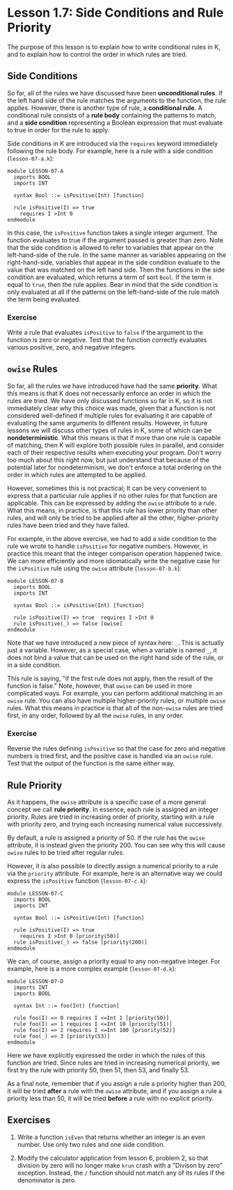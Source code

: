 # Lesson 1.7: Side Conditions and Rule Priority

The purpose of this lesson is to explain how to write conditional rules in K, 
and to explain how to control the order in which rules are tried.

## Side Conditions

So far, all of the rules we have discussed have been **unconditional rules**.
If the left hand side of the rule matches the arguments to the function, the
rule applies. However, there is another type of rule, a **conditional rule**.
A conditional rule consists of a **rule body** containing the patterns to
match, and a **side condition** representing a Boolean expression that must
evaluate to true in order for the rule to apply.

Side conditions in K are introduced via the `requires` keyword immediately
following the rule body. For example, here is a rule with a side condition
(`lesson-07-a.k`):

```k
module LESSON-07-A
  imports BOOL
  imports INT

  syntax Bool ::= isPositive(Int) [function]

  rule isPositive(I) => true
    requires I >Int 0
endmodule
```

In this case, the `isPositive` function takes a single integer argument. The
function evaluates to true if the argument passed is greater than zero. Note
that the side condition is allowed to refer to variables that appear on the
left-hand-side of the rule. In the same manner as variables appearing on the
right-hand-side, variables that appear in the side condition evaluate to the
value that was matched on the left hand side. Then the functions in the
side condition are evaluated, which returns a term of sort `Bool`. If the term
is equal to `true`, then the rule applies. Bear in mind that the side condition
is only evaluated at all if the patterns on the left-hand-side of the rule
match the term being evaluated.

### Exercise

Write a rule that evaluates `isPositive` to `false` if the argument to the
function is zero or negative. Test that the function correctly evaluates 
various positive, zero, and negative integers.

## `owise` Rules

So far, all the rules we have introduced have had the same **priority**. What
this means is that K does not necessarily enforce an order in which the rules
are tried. We have only discussed functions so far in K, so it is not
immediately clear why this choice was made, given that a function is not
considered well-defined if multiple rules for evaluating it are capable of
evaluating the same arguments to different results. However, in future lessons
we will discuss other types of rules in K, some of which can be
**nondeterministic**. What this means is that if more than one rule is capable
of matching, then K will explore both possible rules in parallel, and consider
each of their respective results when executing your program. Don't worry too
much about this right now, but just understand that because of the potential
later for nondeterminism, we don't enforce a total ordering on the order in
which rules are attempted to be applied.

However, sometimes this is not practical; It can be very convenient to express
that a particular rule applies if no other rules for that function are
applicable. This can be expressed by adding the `owise` attribute to a rule.
What this means, in practice, is that this rule has lower priority than other
rules, and will only be tried to be applied after all the other,
higher-priority rules have been tried and they have failed.

For example, in the above exercise, we had to add a side condition to the rule
we wrote to handle `isPositive` for negative numbers. However, in practice this
meant that the integer comparison operation happened twice. We can more
efficiently and more idiomatically write the negative case for the `isPositive`
rule using the `owise` attribute (`lesson-07-b.k`):

```k
module LESSON-07-B
  imports BOOL
  imports INT

  syntax Bool ::= isPositive(Int) [function]

  rule isPositive(I) => true  requires I >Int 0	
  rule isPositive(_) => false [owise] 
endmodule
```

Note that we have introduced a new piece of syntax here: `_`. This is actually
just a variable. However, as a special case, when a variable is named `_`, it
does not bind a value that can be used on the right hand side of the rule, or
in a side condition.

This rule is saying, "if the first rule does not apply, then the result of the
function is false." Note, however, that `owise` can be used in more complicated
ways. For example, you can perform additional matching in an `owise` rule. You
can also have multiple higher-priority rules, or multiple `owise` rules. What
this means in practice is that all of the non-`owise` rules are tried first, in
any order, followed by all the `owise` rules, in any order.

### Exercise

Reverse the rules defining `isPositive` so that the case for zero and negative
numbers is tried first, and the positive case is handled via an `owise` rule.
Test that the output of the function is the same either way.

## Rule Priority

As it happens, the `owise` attribute is a specific case of a more general
concept we call **rule priority**. In essence, each rule is assigned an integer
priority. Rules are tried in increasing order of priority, starting with a
rule with priority zero, and trying each increasing numerical value
successively.

By default, a rule is assigned a priority of 50. If the rule has the `owise`
attribute, it is instead given the priority 200. You can see why this will
cause `owise` rules to be tried after regular rules.

However, it is also possible to directly assign a numerical priority to a rule
via the `priority` attribute. For example, here is an alternative way
we could express the `isPositive` function (`lesson-07-c.k`):

```k
module LESSON-07-C
  imports BOOL
  imports INT

  syntax Bool ::= isPositive(Int) [function]

  rule isPositive(I) => true
    requires I >Int 0 [priority(50)]
  rule isPositive(_) => false [priority(200)] 
endmodule
```

We can, of course, assign a priority equal to any non-negative integer. For
example, here is a more complex example (`lesson-07-d.k`):

```k
module LESSON-07-D
  imports INT
  imports BOOL

  syntax Int ::= foo(Int) [function]

  rule foo(I) => 0 requires I <=Int 1 [priority(50)]
  rule foo(I) => 1 requires I <=Int 10 [priority(51)]
  rule foo(I) => 2 requires I <=Int 100 [priority(52)]
  rule foo(_) => 3 [priority(53)]
endmodule
```

Here we have explicitly expressed the order in which the rules of this
function are tried. Since rules are tried in increasing numerical priority,
we first try the rule with priority 50, then 51, then 53, and finally 53.

As a final note, remember that if you assign a rule a priority higher than 200,
it will be tried **after** a rule with the `owise` attribute, and if you assign
a rule a priority less than 50, it will be tried **before** a rule with no
explicit priority.

## Exercises

1. Write a function `isEven` that returns whether an integer is an even number.
Use only two rules and one side condition.

2. Modify the calculator application from lesson 6, problem 2, so that division
by zero will no longer make `krun` crash with a "Divison by zero" exception.
Instead, the `/` function should not match any of its rules if the denominator
is zero.
